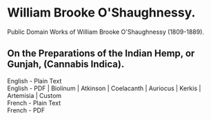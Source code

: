 # William Brooke O'Shaughnessy.

Public Domain Works of William Brooke O'Shaughnessy (1809-1889).

## On the Preparations of the Indian Hemp, or Gunjah, (Cannabis Indica).

English - Plain Text  
English - PDF | Biolinum | Atkinson | Coelacanth | Auriocus | Kerkis | Artemisia | Custom  
French - Plain Text  
French - PDF  
